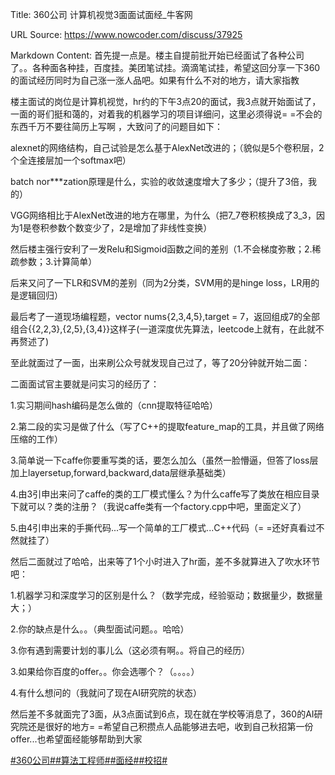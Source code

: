 Title: 360公司 计算机视觉3面面试面经_牛客网

URL Source: https://www.nowcoder.com/discuss/37925

Markdown Content:
首先提一点是。楼主自提前批开始已经面试了各种公司了。。各种面各种挂，百度挂。美团笔试挂。滴滴笔试挂，希望这回分享一下360的面试经历同时为自己涨一涨人品吧。如果有什么不对的地方，请大家指教

楼主面试的岗位是计算机视觉，hr约的下午3点20的面试，我3点就开始面试了，一面的哥们挺和蔼的，对着我的机器学习的项目详细问，这里必须得说= =不会的东西千万不要往简历上写啊 ，大致问了的问题目如下：

alexnet的网络结构，自己试验是怎么基于AlexNet改进的；（貌似是5个卷积层，2个全连接层加一个softmax吧）

batch nor\*\*\*zation原理是什么，实验的收敛速度增大了多少；（提升了3倍，我的）

VGG网络相比于AlexNet改进的地方在哪里，为什么（把7_7卷积核换成了3_3，因为1是卷积参数个数变少了，2是增加了非线性变换）

然后楼主强行安利了一发Relu和Sigmoid函数之间的差别（1.不会梯度弥散；2.稀疏参数；3.计算简单）

后来又问了一下LR和SVM的差别（同为2分类，SVM用的是hinge loss，LR用的是逻辑回归）

最后考了一道现场编程题，vector nums{2,3,4,5},target = 7，返回组成7的全部组合{{2,2,3},{2,5},{3,4}}这样子(一道深度优先算法，leetcode上就有，在此就不再赘述了)

至此就面过了一面，出来刷公众号就发现自己过了，等了20分钟就开始二面：

二面面试官主要就是问实习的经历了：

1.实习期间hash编码是怎么做的（cnn提取特征哈哈）

2.第二段的实习是做了什么（写了C++的提取feature\_map的工具，并且做了网络压缩的工作）

3.简单说一下caffe你要重写类的话，要怎么加么（虽然一脸懵逼，但答了loss层加上layersetup,forward,backward,data层继承基础类）

4.由3引申出来问了caffe的类的工厂模式懂么？为什么caffe写了类放在相应目录下就可以？类的注册？（我说caffe类有一个factory.cpp中吧，里面定义了）

5.由4引申出来的手撕代码...写一个简单的工厂模式...C++代码（= =还好真看过不然就挂了）

然后二面就过了哈哈，出来等了1个小时进入了hr面，差不多就算进入了吹水环节吧：

1.机器学习和深度学习的区别是什么？（数学完成，经验驱动；数据量少，数据量大；）

2.你的缺点是什么。。（典型面试问题。。哈哈）

3.你有遇到需要计划的事儿么（这必须有啊。。将自己的经历）

3.如果给你百度的offer。。你会选哪个？（。。。。）

4.有什么想问的（我就问了现在AI研究院的状态）

然后差不多就面完了3面，从3点面试到6点，现在就在学校等消息了，360的AI研究院还是很好的地方= =希望自己积攒点人品能够进去吧，收到自己秋招第一份offer...也希望面经能够帮助到大家

[#360公司#](https://www.nowcoder.com/enterprise/157/discussion)[#算法工程师#](https://www.nowcoder.com/creation/subject/146d543971d045ba84b4b8a4dd573fff)[#面经#](https://www.nowcoder.com/creation/subject/928d551be73f40db82c0ed83286c8783)[#校招#](https://www.nowcoder.com/creation/subject/d09b966a380b45ddaba9dc5a6bd5ee19)
